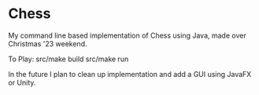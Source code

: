 # Chess
My command line based implementation of Chess using Java, made over Christmas '23 weekend.

To Play:
src/make build
src/make run

In the future I plan to clean up implementation and add a GUI using JavaFX or Unity.
